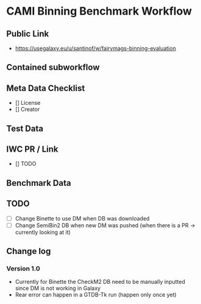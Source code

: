 # CAMI Binning Benchmark Workflow

## Public Link

* https://usegalaxy.eu/u/santinof/w/fairymags-binning-evaluation

## Contained subworkflow

## Meta Data Checklist

* [] License  
* [] Creator 

## Test Data


## IWC PR / Link

* [] TODO

## Benchmark Data

## TODO

* [ ] Change Binette to use DM when DB was downloaded
* [ ] Change SemiBin2 DB when new DM was pushed (when there is a PR -> currently looking at it)

## Change log

### Version 1.0
* Currently for Binette the CheckM2 DB need to be manually inputted since DM is not working in Galaxy
* Rear error can happen in a GTDB-Tk run (happen only once yet)
